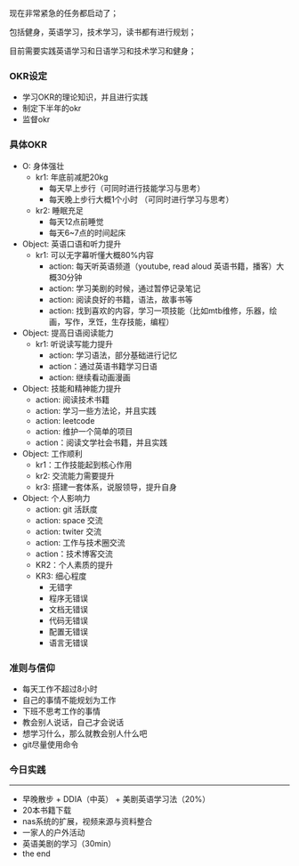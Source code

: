 现在非常紧急的任务都启动了；

包括健身，英语学习，技术学习，读书都有进行规划；

目前需要实践英语学习和日语学习和技术学习和健身；

### OKR设定
- 学习OKR的理论知识，并且进行实践
- 制定下半年的okr
- 监督okr

### 具体OKR
- O: 身体强壮
    - kr1: 年底前减肥20kg
        - 每天早上步行（可同时进行技能学习与思考）
        - 每天晚上步行大概1个小时 （可同时进行学习与思考）
    - kr2: 睡眠充足
        - 每天12点前睡觉
        - 每天6~7点的时间起床
- Object: 英语口语和听力提升
    - kr1: 可以无字幕听懂大概80%内容
        - action: 每天听英语频道（youtube, read aloud 英语书籍，播客）大概30分钟
        - action: 学习美剧的时候，通过暂停记录笔记
        - action: 阅读良好的书籍，语法，故事书等
        - action: 找到喜欢的内容，学习一项技能（比如mtb维修，乐器，绘画，写作，烹饪，生存技能，编程）
- Object: 提高日语阅读能力
    - kr1: 听说读写能力提升
        - action: 学习语法，部分基础进行记忆
        - action：通过英语书籍学习日语
        - action: 继续看动画漫画
- Object: 技能和精神能力提升
    - action: 阅读技术书籍
    - action: 学习一些方法论，并且实践
    - action: leetcode
    - action: 维护一个简单的项目
    - action：阅读文学社会书籍，并且实践
- Object: 工作顺利
    - kr1：工作技能起到核心作用
    - kr2: 交流能力需要提升
    - kr3: 搭建一套体系，说服领导，提升自身
- Object: 个人影响力
    - action: git 活跃度
    - action: space 交流
    - action: twiter 交流
    - action: 工作与技术圈交流
    - action：技术博客交流
    - KR2：个人素质的提升
    - KR3: 细心程度
        - 无错字
        - 程序无错误
        - 文档无错误
        - 代码无错误
        - 配置无错误
        - 语言无错误
### 准则与信仰
- 每天工作不超过8小时
- 自己的事情不能规划为工作
- 下班不思考工作的事情
- 教会别人说话，自己才会说话
- 想学习什么，那么就教会别人什么吧
- git尽量使用命令

### 今日实践
---
- 早晚散步 + DDIA（中英） + 美剧英语学习法（20%）
- 20本书籍下载
- nas系统的扩展，视频来源与资料整合
- 一家人的户外活动
- 英语美剧的学习（30min）
- the end